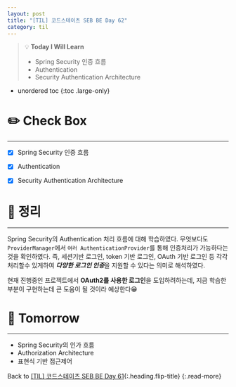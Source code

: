 ```yaml
---
layout: post
title: "[TIL] 코드스테이츠 SEB BE Day 62"
category: til
---
```

> 💡 **Today I Will Learn**
>
> * Spring Security 인증 흐름
> * Authentication
> * Security Authentication Architecture

* unordered toc
{:toc .large-only}

# ✏️ Check Box
***

* [x] <label>Spring Security 인증 흐름</label>
* [x] <label>Authentication</label>
* [x] <label>Security Authentication Architecture</label>


# 📌 정리
***

Spring Security의 Authentication 처리 흐름에 대해 학습하였다. 무엇보다도 `ProviderManager`에서 `여러 AuthenticationProvider`를 통해 인증처리가 가능하다는 것을 확인하였다. 즉, 세션기반 로그인, token 기반 로그인, OAuth 기반 로그인 등 각각 처리할수 있게하여 ***다양한 로그인 인증***을 지원할 수 있다는 의미로 해석하였다.

현재 진행중인 프로젝트에서 **OAuth2를 사용한 로그인**을 도입하려하는데, 지금 학습한 부분이 구현하는데 큰 도움이 될 것이라 예상한다😁

# 🎯 Tomorrow
***

* Spring Security의 인가 흐름
* Authorization Architecture
* 표현식 기반 접근제어

Back to [[TIL] 코드스테이츠 SEB BE Day 61](220722-til){:.heading.flip-title}
{:.read-more}